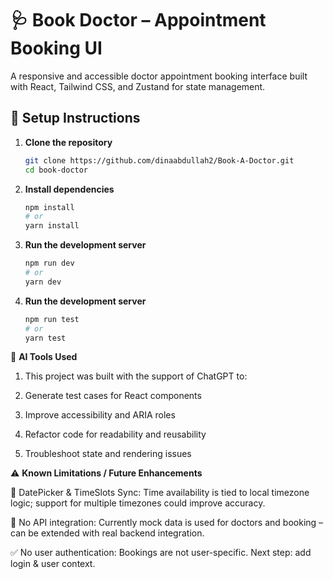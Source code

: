 
# 🩺 Book Doctor – Appointment Booking UI

A responsive and accessible doctor appointment booking interface built with React, Tailwind CSS, and Zustand for state management.

## 🚀 Setup Instructions

1. **Clone the repository**
   ```bash
   git clone https://github.com/dinaabdullah2/Book-A-Doctor.git
   cd book-doctor
2. **Install dependencies**

    ```bash
    npm install
    # or
    yarn install
3. **Run the development server**

    ```bash
    npm run dev
    # or
    yarn dev
4. **Run the development server**

    ```bash
   npm run test
   # or
   yarn test
🧠 **AI Tools Used**

   1. This project was built with the support of ChatGPT to:

   2. Generate test cases for React components

   3. Improve accessibility and ARIA roles

   4. Refactor code for readability and reusability

   5.  Troubleshoot state and rendering issues


⚠️ **Known Limitations / Future Enhancements**

📆 DatePicker & TimeSlots Sync: Time availability is tied to local timezone logic; support for multiple timezones could improve accuracy.

🔁 No API integration: Currently mock data is used for doctors and booking – can be extended with real backend integration.

✅ No user authentication: Bookings are not user-specific. Next step: add login & user context.





